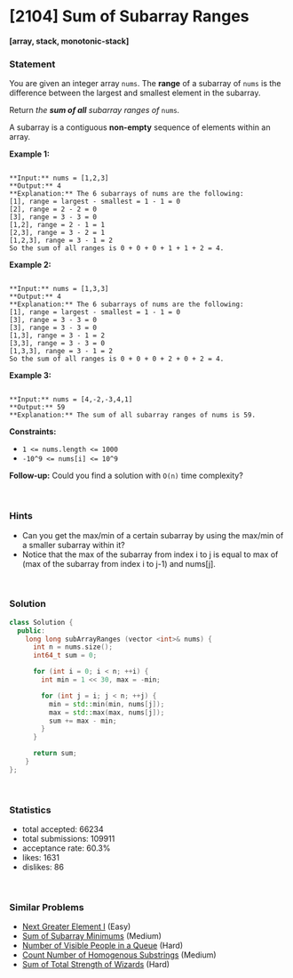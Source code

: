 # [2104] Sum of Subarray Ranges

**[array, stack, monotonic-stack]**

### Statement

You are given an integer array `nums`. The **range** of a subarray of `nums` is the difference between the largest and smallest element in the subarray.

Return *the **sum of all** subarray ranges of* `nums`*.*

A subarray is a contiguous **non-empty** sequence of elements within an array.


**Example 1:**

```

**Input:** nums = [1,2,3]
**Output:** 4
**Explanation:** The 6 subarrays of nums are the following:
[1], range = largest - smallest = 1 - 1 = 0 
[2], range = 2 - 2 = 0
[3], range = 3 - 3 = 0
[1,2], range = 2 - 1 = 1
[2,3], range = 3 - 2 = 1
[1,2,3], range = 3 - 1 = 2
So the sum of all ranges is 0 + 0 + 0 + 1 + 1 + 2 = 4.
```

**Example 2:**

```

**Input:** nums = [1,3,3]
**Output:** 4
**Explanation:** The 6 subarrays of nums are the following:
[1], range = largest - smallest = 1 - 1 = 0
[3], range = 3 - 3 = 0
[3], range = 3 - 3 = 0
[1,3], range = 3 - 1 = 2
[3,3], range = 3 - 3 = 0
[1,3,3], range = 3 - 1 = 2
So the sum of all ranges is 0 + 0 + 0 + 2 + 0 + 2 = 4.

```

**Example 3:**

```

**Input:** nums = [4,-2,-3,4,1]
**Output:** 59
**Explanation:** The sum of all subarray ranges of nums is 59.

```

**Constraints:**
* `1 <= nums.length <= 1000`
* `-10^9 <= nums[i] <= 10^9`


**Follow-up:** Could you find a solution with `O(n)` time complexity?

<br />

### Hints

- Can you get the max/min of a certain subarray by using the max/min of a smaller subarray within it?
- Notice that the max of the subarray from index i to j is equal to max of (max of the subarray from index i to j-1) and nums[j].

<br />

### Solution

```cpp
class Solution {
  public:
    long long subArrayRanges (vector <int>& nums) {
      int n = nums.size();
      int64_t sum = 0;

      for (int i = 0; i < n; ++i) {
        int min = 1 << 30, max = -min;

        for (int j = i; j < n; ++j) {
          min = std::min(min, nums[j]);
          max = std::max(max, nums[j]);
          sum += max - min;
        }
      }

      return sum;
    }
};
```

<br />

### Statistics

- total accepted: 66234
- total submissions: 109911
- acceptance rate: 60.3%
- likes: 1631
- dislikes: 86

<br />

### Similar Problems

- [Next Greater Element I](https://leetcode.com/problems/next-greater-element-i) (Easy)
- [Sum of Subarray Minimums](https://leetcode.com/problems/sum-of-subarray-minimums) (Medium)
- [Number of Visible People in a Queue](https://leetcode.com/problems/number-of-visible-people-in-a-queue) (Hard)
- [Count Number of Homogenous Substrings](https://leetcode.com/problems/count-number-of-homogenous-substrings) (Medium)
- [Sum of Total Strength of Wizards](https://leetcode.com/problems/sum-of-total-strength-of-wizards) (Hard)

